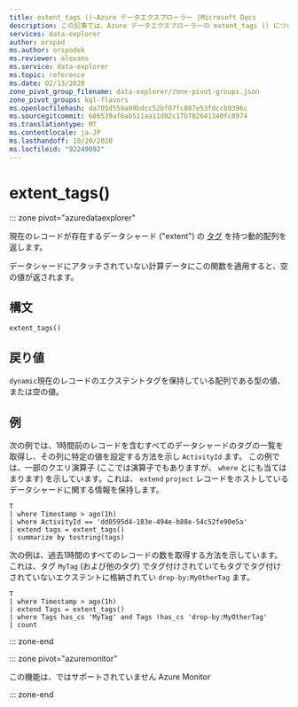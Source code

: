 ```yaml
---
title: extent_tags ()-Azure データエクスプローラー |Microsoft Docs
description: この記事では、Azure データエクスプローラーの extent_tags () について説明します。
services: data-explorer
author: orspod
ms.author: orspodek
ms.reviewer: alexans
ms.service: data-explorer
ms.topic: reference
ms.date: 02/13/2020
zone_pivot_group_filename: data-explorer/zone-pivot-groups.json
zone_pivot_groups: kql-flavors
ms.openlocfilehash: da705d558a09bdcc52bf07fc807e53fdccb9396c
ms.sourcegitcommit: 608539af6ab511aa11d82c17b782641340fc8974
ms.translationtype: MT
ms.contentlocale: ja-JP
ms.lasthandoff: 10/20/2020
ms.locfileid: "92249092"
---
```

# <a name="extent_tags"></a>extent_tags()

::: zone pivot="azuredataexplorer"

現在のレコードが存在するデータシャード ("extent") の [タグ](../management/extents-overview.md#extent-tagging) を持つ動的配列を返します。 

データシャードにアタッチされていない計算データにこの関数を適用すると、空の値が返されます。

## <a name="syntax"></a>構文

`extent_tags()`

## <a name="returns"></a>戻り値

`dynamic`現在のレコードのエクステントタグを保持している配列である型の値、または空の値。

## <a name="examples"></a>例

次の例では、1時間前のレコードを含むすべてのデータシャードのタグの一覧を取得し、その列に特定の値を設定する方法を示し `ActivityId` ます。 この例では、一部のクエリ演算子 (ここでは演算子でもありますが、 `where` とにも当てはまります) を示しています。これは、 `extend` `project` レコードをホストしているデータシャードに関する情報を保持します。

```kusto
T
| where Timestamp > ago(1h)
| where ActivityId == 'dd0595d4-183e-494e-b88e-54c52fe90e5a'
| extend tags = extent_tags()
| summarize by tostring(tags)
```

次の例は、過去1時間のすべてのレコードの数を取得する方法を示しています。これは、タグ `MyTag` (および他のタグ) でタグ付けされていてもタグでタグ付けされていないエクステントに格納されてい `drop-by:MyOtherTag` ます。

```kusto
T
| where Timestamp > ago(1h)
| extend Tags = extent_tags()
| where Tags has_cs 'MyTag' and Tags !has_cs 'drop-by:MyOtherTag'
| count
```

::: zone-end

::: zone pivot="azuremonitor"

この機能は、ではサポートされていません Azure Monitor

::: zone-end
